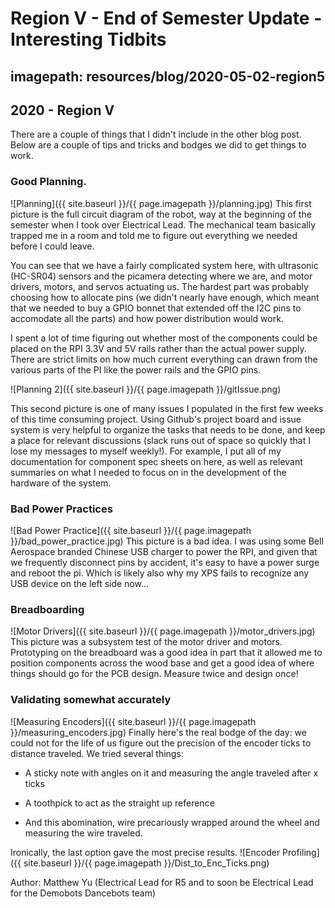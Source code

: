 # Region V - End of Semester Update - Interesting Tidbits
## imagepath: resources/blog/2020-05-02-region5
## 2020 - Region V

There are a couple of things that I didn't include in the other blog post. Below are a couple of tips and tricks and bodges we did to get things to work.

### Good Planning.

![Planning]({{ site.baseurl }}/{{ page.imagepath }}/planning.jpg)
This first picture is the full circuit diagram of the robot, way at the beginning of the semester when I took over Electrical Lead. The mechanical team basically trapped me in a room and told me to figure out everything we needed before I could leave.

You can see that we have a fairly complicated system here, with ultrasonic (HC-SR04) sensors and the picamera detecting where we are, and motor drivers, motors, and servos actuating us. The hardest part was probably choosing how to allocate pins (we didn't nearly have enough, which meant that we needed to buy a GPIO bonnet that extended off the I2C pins to accomodate all the parts) and how power distribution would work.

I spent a lot of time figuring out whether most of the components could be placed on the RPI 3.3V and 5V rails rather than the actual power supply. There are strict limits on how much current everything can drawn from the various parts of the PI like the power rails and the GPIO pins.

![Planning 2]({{ site.baseurl }}/{{ page.imagepath }}/gitIssue.png)

This second picture is one of many issues I populated in the first few weeks of this time consuming project. Using Github's project board and issue system is very helpful to organize the tasks that needs to be done, and keep a place for relevant discussions (slack runs out of space so quickly that I lose my messages to myself weekly!). For example, I put all of my documentation for component spec sheets on here, as well as relevant summaries on what I needed to focus on in the development of the hardware of the system.

### Bad Power Practices

![Bad Power Practice]({{ site.baseurl }}/{{ page.imagepath }}/bad_power_practice.jpg)
This picture is a bad idea. I was using some Bell Aerospace branded Chinese USB charger to power the RPI, and given that we frequently disconnect pins by accident, it's easy to have a power surge and reboot the pi. Which is likely also why my XPS fails to recognize any USB device on the left side now...


### Breadboarding

![Motor Drivers]({{ site.baseurl }}/{{ page.imagepath }}/motor_drivers.jpg)
This picture was a subsystem test of the motor driver and motors. Prototyping on the breadboard was a good idea in part that it allowed me to position components across the wood base and get a good idea of where things should go for the PCB design. Measure twice and design once!

### Validating somewhat accurately

![Measuring Encoders]({{ site.baseurl }}/{{ page.imagepath }}/measuring_encoders.jpg)
Finally here's the real bodge of the day: we could not for the life of us figure out the precision of the encoder ticks to distance traveled. We tried several things:

* A sticky note with angles on it and measuring the angle traveled after x ticks

* A toothpick to act as the straight up reference

* And this abomination, wire precariously wrapped around the wheel and measuring the wire traveled.

Ironically, the last option gave the most precise results.
![Encoder Profiling]({{ site.baseurl }}/{{ page.imagepath }}/Dist_to_Enc_Ticks.png)


Author: Matthew Yu (Electrical Lead for R5 and to soon be Electrical Lead for the Demobots Dancebots team)
